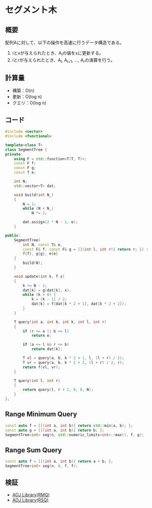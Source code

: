 # セグメント木
## 概要
配列Aに対して、以下の操作を高速に行うデータ構造である。
1. iとxが与えられたとき、A<sub>i</sub>の値をxに更新する。
2. lとrが与えられたとき、A<sub>l</sub>, A<sub>l+1</sub>, ..., A<sub>r</sub>の演算を行う。

## 計算量
- 構築：O(n)
- 更新：O(log n)
- クエリ：O(log n)

## コード
```cpp
#include <vector>
#include <functional>

template<class T>
class SegmentTree {
private:
    using F = std::function<T(T, T)>;
    const F f;
    const F g;
    const T e;

    int N;
    std::vector<T> dat;

    void build(int N_)
    {
        N = 1;
        while (N < N_)
            N *= 2;

        dat.assign(2 * N - 1, e);
    }

public:
    SegmentTree(
        int N, const T& e,
        const F& f, const F& g = [](int l, int r){ return r; }) :
        f{f}, g{g}, e{e}
    {
        build(N);
    }

    void update(int k, T x)
    {
        k += N - 1;
        dat[k] = g(dat[k], x);
        while (k > 0) {
            k = (k - 1) / 2;
            dat[k] = f(dat[k * 2 + 1], dat[k * 2 + 2]);
        }
    }

    T query(int a, int b, int k, int l, int r)
    {
        if (r <= a || b <= l)
            return e;

        if (a <= l && r <= b)
            return dat[k];

        T vl = query(a, b, k * 2 + 1, l, (l + r) / 2);
        T vr = query(a, b, k * 2 + 2, (l + r) / 2, r);
        return f(vl, vr);
    }

    T query(int l, int r)
    {
        return query(l, r + 1, 0, 0, N);
    }
};
```

## Range Minimum Query
```cpp
const auto f = [](int a, int b){ return std::min(a, b); };
const auto g = [](int a, int b){ return b; };
SegmentTree<int> seg(n, std::numeric_limits<int>::max(), f, g);
```

## Range Sum Query
```cpp
const auto f = [](int a, int b){ return a + b; };
SegmentTree<int> seg(n, 0, f, f);
```

## 検証
- [AOJ Library(RMQ)](https://onlinejudge.u-aizu.ac.jp/courses/library/3/DSL/2/DSL_2_A)
- [AOJ Library(RSQ)](https://onlinejudge.u-aizu.ac.jp/courses/library/3/DSL/2/DSL_2_B)